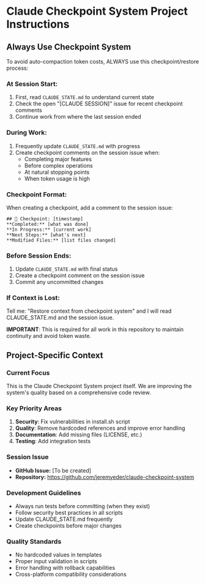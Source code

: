 # Claude Checkpoint System Project Instructions

## Always Use Checkpoint System

To avoid auto-compaction token costs, ALWAYS use this checkpoint/restore process:

### At Session Start:
1. First, read `CLAUDE_STATE.md` to understand current state
2. Check the open "[CLAUDE SESSION]" issue for recent checkpoint comments
3. Continue work from where the last session ended

### During Work:
1. Frequently update `CLAUDE_STATE.md` with progress
2. Create checkpoint comments on the session issue when:
   - Completing major features
   - Before complex operations  
   - At natural stopping points
   - When token usage is high

### Checkpoint Format:
When creating a checkpoint, add a comment to the session issue:
```
## 🔖 Checkpoint: [timestamp]
**Completed:** [what was done]
**In Progress:** [current work]
**Next Steps:** [what's next]
**Modified Files:** [list files changed]
```

### Before Session Ends:
1. Update `CLAUDE_STATE.md` with final status
2. Create a checkpoint comment on the session issue
3. Commit any uncommitted changes

### If Context is Lost:
Tell me: "Restore context from checkpoint system" and I will read CLAUDE_STATE.md and the session issue.

**IMPORTANT**: This is required for all work in this repository to maintain continuity and avoid token waste.

## Project-Specific Context

### Current Focus
This is the Claude Checkpoint System project itself. We are improving the system's quality based on a comprehensive code review.

### Key Priority Areas
1. **Security**: Fix vulnerabilities in install.sh script
2. **Quality**: Remove hardcoded references and improve error handling
3. **Documentation**: Add missing files (LICENSE, etc.)
4. **Testing**: Add integration tests

### Session Issue
- **GitHub Issue:** [To be created]
- **Repository:** https://github.com/jeremyeder/claude-checkpoint-system

### Development Guidelines
- Always run tests before committing (when they exist)
- Follow security best practices in all scripts
- Update CLAUDE_STATE.md frequently
- Create checkpoints before major changes

### Quality Standards
- No hardcoded values in templates
- Proper input validation in scripts
- Error handling with rollback capabilities
- Cross-platform compatibility considerations